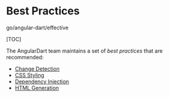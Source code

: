 # Best Practices

go/angular-dart/effective

[TOC]

<!--* freshness: { owner: 'matanl' reviewed: '2018-10-22' } *-->

The AngularDart team maintains a set of _best practices_ that are recommended:

* [Change Detection](change-detection.md)
* [CSS Styling](css-styling.md)
* [Dependency Injection](dependency-injection.md)
* [HTML Generation](html-generation.g3.md)
